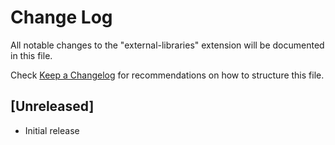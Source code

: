 # Change Log

All notable changes to the "external-libraries" extension will be documented in this file.

Check [Keep a Changelog](http://keepachangelog.com/) for recommendations on how to structure this file.

## [Unreleased]

- Initial release